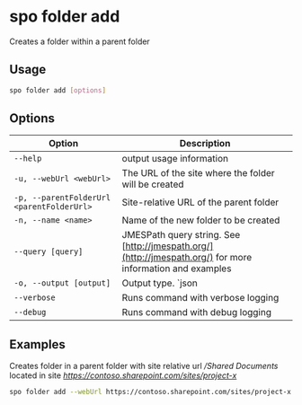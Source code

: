 # spo folder add

Creates a folder within a parent folder

## Usage

```sh
spo folder add [options]
```

## Options

Option|Description
------|-----------
`--help`|output usage information
`-u, --webUrl <webUrl>`|The URL of the site where the folder will be created
`-p, --parentFolderUrl <parentFolderUrl>`|Site-relative URL of the parent folder
`-n, --name <name>`|Name of the new folder to be created
`--query [query]`|JMESPath query string. See [http://jmespath.org/](http://jmespath.org/) for more information and examples
`-o, --output [output]`|Output type. `json|text`. Default `text`
`--verbose`|Runs command with verbose logging
`--debug`|Runs command with debug logging

## Examples

Creates folder in a parent folder with site relative url _/Shared Documents_ located in site _https://contoso.sharepoint.com/sites/project-x_

```sh
spo folder add --webUrl https://contoso.sharepoint.com/sites/project-x --parentFolderUrl '/Shared Documents' --name 'My Folder Name'
```